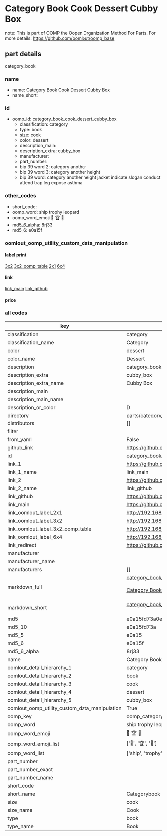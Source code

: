 # Category Book Cook Dessert Cubby Box  

note: This is part of OOMP the Oopen Organization Method For Parts. For more details: https://github.com/oomlout/oomp_base

##  part details
  



category_book



### name
* name: Category Book Cook Dessert Cubby Box
* name_short: 
### id
* oomp_id: category_book_cook_dessert_cubby_box
  * classification: category
  * type: book
  * size: cook
  * color: dessert
  * description_main: 
  * description_extra: cubby_box
  * manufacturer: 
  * part_number: 
  * bip 39 word 2: category another
  * bip 39 word 3: category another height
  * bip 39 word: category another height jacket indicate slogan conduct attend trap leg expose asthma

### other_codes
* short_code: 
* oomp_word: ship trophy leopard
* oomp_word_emoji :ship: :trophy: :leopard:
* md5_6_alpha: 8rj33
* md5_6: e0a15f






### oomlout_oomp_utility_custom_data_manipulation
#### label print
[3x2](http://192.168.1.245:1112/?label=oomp%208rj33)
[3x2_oomp_table](http://192.168.1.108:1112/?label=oomp%208rj33)
[2x1](http://192.168.1.242:1112/?label=oomp%208rj33)
[6x4](http://192.168.1.55:1112/?label=oomp%208rj33)    

#### link

[link_main](https://github.com/oomlout/oomlout_oomp_version_1_messy/tree/main/parts/category_book_cook_dessert_cubby_box) [link_github](https://github.com/oomlout/oomlout_oomp_version_1_messy/tree/main/parts/category_book_cook_dessert_cubby_box)                             

#### price







### all codes 
| key | value |  
| --- | --- |  
| classification | category |  
| classification_name | Category |  
| color | dessert |  
| color_name | Dessert |  
| description | category_book |  
| description_extra | cubby_box |  
| description_extra_name | Cubby Box |  
| description_main |  |  
| description_main_name |  |  
| description_or_color | D  |  
| directory | parts/category_book_cook_dessert_cubby_box |  
| distributors | [] |  
| filter |  |  
| from_yaml | False |  
| github_link | https://github.com/oomlout/oomlout_oomp_part_src/tree/main/parts/category_book_cook_dessert_cubby_box |  
| id | category_book_cook_dessert_cubby_box |  
| link_1 | https://github.com/oomlout/oomlout_oomp_version_1_messy/tree/main/parts/category_book_cook_dessert_cubby_box |  
| link_1_name | link_main |  
| link_2 | https://github.com/oomlout/oomlout_oomp_version_1_messy/tree/main/parts/category_book_cook_dessert_cubby_box |  
| link_2_name | link_github |  
| link_github | https://github.com/oomlout/oomlout_oomp_version_1_messy/tree/main/parts/category_book_cook_dessert_cubby_box |  
| link_main | https://github.com/oomlout/oomlout_oomp_version_1_messy/tree/main/parts/category_book_cook_dessert_cubby_box |  
| link_oomlout_label_2x1 | http://192.168.1.242:1112/?label=oomp%208rj33 |  
| link_oomlout_label_3x2 | http://192.168.1.245:1112/?label=oomp%208rj33 |  
| link_oomlout_label_3x2_oomp_table | http://192.168.1.108:1112/?label=oomp%208rj33 |  
| link_oomlout_label_6x4 | http://192.168.1.55:1112/?label=oomp%208rj33 |  
| link_redirect | https://github.com/oomlout/oomlout_oomp_version_1_messy/tree/main/parts/category_book_cook_dessert_cubby_box |  
| manufacturer |  |  
| manufacturer_name |  |  
| manufacturers | [] |  
| markdown_full | [category_book_cook_dessert_cubby_box](none)<br>[](none)<br>[Category Book Cook Dessert Cubby Box](none)<br><br> |  
| markdown_short | [category_book_cook_dessert_cubby_box](none)<br><br> |  
| md5 | e0a15fd73a0e85db2fb97770d5426121 |  
| md5_10 | e0a15fd73a |  
| md5_5 | e0a15 |  
| md5_6 | e0a15f |  
| md5_6_alpha | 8rj33 |  
| name | Category Book Cook Dessert Cubby Box |  
| oomlout_detail_hierarchy_1 | category |  
| oomlout_detail_hierarchy_2 | book |  
| oomlout_detail_hierarchy_3 | cook |  
| oomlout_detail_hierarchy_4 | dessert |  
| oomlout_detail_hierarchy_5 | cubby_box |  
| oomlout_oomp_utility_custom_data_manipulation | True |  
| oomp_key | oomp_category_book_cook_dessert_cubby_box |  
| oomp_word | ship trophy leopard |  
| oomp_word_emoji | :ship: :trophy: :leopard: |  
| oomp_word_emoji_list | [':ship:', ':trophy:', ':leopard:'] |  
| oomp_word_list | ['ship', 'trophy', 'leopard'] |  
| part_number |  |  
| part_number_exact |  |  
| part_number_name |  |  
| short_code |  |  
| short_name | Categorybook |  
| size | cook |  
| size_name | Cook |  
| type | book |  
| type_name | Book |  
